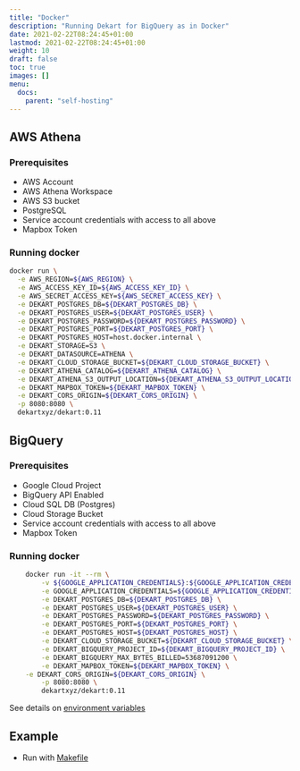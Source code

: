 ```yaml
---
title: "Docker"
description: "Running Dekart for BigQuery as in Docker"
date: 2021-02-22T08:24:45+01:00
lastmod: 2021-02-22T08:24:45+01:00
weight: 10
draft: false
toc: true
images: []
menu:
  docs:
    parent: "self-hosting"
---
```


## AWS Athena

### Prerequisites

* AWS Account
* AWS Athena Workspace
* AWS S3 bucket
* PostgreSQL
* Service account credentials with access to all above
* Mapbox Token

### Running docker

```bash
docker run \
  -e AWS_REGION=${AWS_REGION} \
  -e AWS_ACCESS_KEY_ID=${AWS_ACCESS_KEY_ID} \
  -e AWS_SECRET_ACCESS_KEY=${AWS_SECRET_ACCESS_KEY} \
  -e DEKART_POSTGRES_DB=${DEKART_POSTGRES_DB} \
  -e DEKART_POSTGRES_USER=${DEKART_POSTGRES_USER} \
  -e DEKART_POSTGRES_PASSWORD=${DEKART_POSTGRES_PASSWORD} \
  -e DEKART_POSTGRES_PORT=${DEKART_POSTGRES_PORT} \
  -e DEKART_POSTGRES_HOST=host.docker.internal \
  -e DEKART_STORAGE=S3 \
  -e DEKART_DATASOURCE=ATHENA \
  -e DEKART_CLOUD_STORAGE_BUCKET=${DEKART_CLOUD_STORAGE_BUCKET} \
  -e DEKART_ATHENA_CATALOG=${DEKART_ATHENA_CATALOG} \
  -e DEKART_ATHENA_S3_OUTPUT_LOCATION=${DEKART_ATHENA_S3_OUTPUT_LOCATION} \
  -e DEKART_MAPBOX_TOKEN=${DEKART_MAPBOX_TOKEN} \
  -e DEKART_CORS_ORIGIN=${DEKART_CORS_ORIGIN} \
  -p 8080:8080 \
  dekartxyz/dekart:0.11
```


## BigQuery

### Prerequisites

* Google Cloud Project
* BigQuery API Enabled
* Cloud SQL DB (Postgres)
* Cloud Storage Bucket
* Service account credentials with access to all above
* Mapbox Token

### Running docker

```bash
	docker run -it --rm \
		-v ${GOOGLE_APPLICATION_CREDENTIALS}:${GOOGLE_APPLICATION_CREDENTIALS} \
		-e GOOGLE_APPLICATION_CREDENTIALS=${GOOGLE_APPLICATION_CREDENTIALS} \
		-e DEKART_POSTGRES_DB=${DEKART_POSTGRES_DB} \
		-e DEKART_POSTGRES_USER=${DEKART_POSTGRES_USER} \
		-e DEKART_POSTGRES_PASSWORD=${DEKART_POSTGRES_PASSWORD} \
		-e DEKART_POSTGRES_PORT=${DEKART_POSTGRES_PORT} \
		-e DEKART_POSTGRES_HOST=${DEKART_POSTGRES_HOST} \
		-e DEKART_CLOUD_STORAGE_BUCKET=${DEKART_CLOUD_STORAGE_BUCKET} \
		-e DEKART_BIGQUERY_PROJECT_ID=${DEKART_BIGQUERY_PROJECT_ID} \
		-e DEKART_BIGQUERY_MAX_BYTES_BILLED=53687091200 \
		-e DEKART_MAPBOX_TOKEN=${DEKART_MAPBOX_TOKEN} \
    -e DEKART_CORS_ORIGIN=${DEKART_CORS_ORIGIN} \
		-p 8080:8080 \
		dekartxyz/dekart:0.11
```

See details on [environment variables](/docs/configuration/environment-variables)

## Example

* Run with [Makefile](https://github.com/dekart-xyz/dekart/blob/main/install/docker/Makefile)
